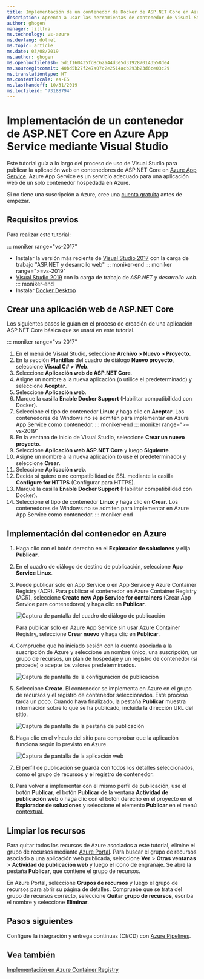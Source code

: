 ```yaml
---
title: Implementación de un contenedor de Docker de ASP.NET Core en Azure App Service | Microsoft Docs
description: Aprenda a usar las herramientas de contenedor de Visual Studio para implementar una aplicación web de ASP.NET Core en Azure App Service
author: ghogen
manager: jillfra
ms.technology: vs-azure
ms.devlang: dotnet
ms.topic: article
ms.date: 03/08/2019
ms.author: ghogen
ms.openlocfilehash: 5d1f160435fd8c62a44d3e5d3192870143558de4
ms.sourcegitcommit: 40bd5b27f247a07c2e2514acb293b23d6ce03c29
ms.translationtype: HT
ms.contentlocale: es-ES
ms.lasthandoff: 10/31/2019
ms.locfileid: "73188794"
---
```

# <a name="deploy-an-aspnet-core-container-to-azure-app-service-using-visual-studio"></a>Implementación de un contenedor de ASP.NET Core en Azure App Service mediante Visual Studio

Este tutorial guía a lo largo del proceso de uso de Visual Studio para publicar la aplicación web en contenedores de ASP.NET Core en [Azure App Service](/azure/app-service). Azure App Service es un servicio adecuado para una aplicación web de un solo contenedor hospedada en Azure.

Si no tiene una suscripción a Azure, cree una [cuenta gratuita](https://azure.microsoft.com/free/dotnet/?utm_source=acr-publish-doc&utm_medium=docs&utm_campaign=docs) antes de empezar.

## <a name="prerequisites"></a>Requisitos previos

Para realizar este tutorial:

::: moniker range="vs-2017"
- Instalar la versión más reciente de [Visual Studio 2017](https://visualstudio.microsoft.com/vs/older-downloads/?utm_medium=microsoft&utm_source=docs.microsoft.com&utm_campaign=vs+2017+download) con la carga de trabajo "ASP.NET y desarrollo web"
::: moniker-end
::: moniker range=">=vs-2019"
- [Visual Studio 2019](https://visualstudio.microsoft.com/downloads) con la carga de trabajo de *ASP.NET y desarrollo web*.
::: moniker-end
- Instalar [Docker Desktop](https://docs.docker.com/docker-for-windows/install/)

## <a name="create-an-aspnet-core-web-app"></a>Crear una aplicación web de ASP.NET Core

Los siguientes pasos le guían en el proceso de creación de una aplicación ASP.NET Core básica que se usará en este tutorial.

::: moniker range="vs-2017"
1. En el menú de Visual Studio, seleccione **Archivo > Nuevo > Proyecto**.
2. En la sección **Plantillas** del cuadro de diálogo **Nuevo proyecto**, seleccione **Visual C# > Web**.
3. Seleccione **Aplicación web de ASP.NET Core**.
4. Asigne un nombre a la nueva aplicación (o utilice el predeterminado) y seleccione **Aceptar**.
5. Seleccione **Aplicación web**.
6. Marque la casilla **Enable Docker Support** (Habilitar compatibilidad con Docker).
7. Seleccione el tipo de contenedor **Linux** y haga clic en **Aceptar**. Los contenedores de Windows no se admiten para implementar en Azure App Service como contenedor.
::: moniker-end
::: moniker range=">= vs-2019"
1. En la ventana de inicio de Visual Studio, seleccione **Crear un nuevo proyecto**.
1. Seleccione **Aplicación web ASP.NET Core** y luego **Siguiente**.
1. Asigne un nombre a la nueva aplicación (o use el predeterminado) y seleccione **Crear**.
1. Seleccione **Aplicación web**.
1. Decida si quiere o no compatibilidad de SSL mediante la casilla **Configure for HTTPS** (Configurar para HTTPS).
1. Marque la casilla **Enable Docker Support** (Habilitar compatibilidad con Docker).
1. Seleccione el tipo de contenedor **Linux** y haga clic en **Crear**. Los contenedores de Windows no se admiten para implementar en Azure App Service como contenedor.
::: moniker-end

## <a name="deploy-the-container-to-azure"></a>Implementación del contenedor en Azure

1. Haga clic con el botón derecho en el **Explorador de soluciones** y elija **Publicar**.
1. En el cuadro de diálogo de destino de publicación, seleccione **App Service Linux**.
1. Puede publicar solo en App Service o en App Service y Azure Container Registry (ACR). Para publicar el contenedor en Azure Container Registry (ACR), seleccione **Create new App Service for containers** (Crear App Service para contenedores) y haga clic en **Publicar**.

   ![Captura de pantalla del cuadro de diálogo de publicación](media/deploy-app-service/publish-app-service-linux.PNG)

   Para publicar solo en Azure App Service sin usar Azure Container Registry, seleccione **Crear nuevo** y haga clic en **Publicar**.

1. Compruebe que ha iniciado sesión con la cuenta asociada a la suscripción de Azure y seleccione un nombre único, una suscripción, un grupo de recursos, un plan de hospedaje y un registro de contenedor (si procede) o acepte los valores predeterminados.

   ![Captura de pantalla de la configuración de publicación](media/deploy-app-service/publish-app-service-linux2.png)

1. Seleccione **Create**. El contenedor se implementa en Azure en el grupo de recursos y el registro de contenedor seleccionados. Este proceso tarda un poco. Cuando haya finalizado, la pestaña **Publicar** muestra información sobre lo que se ha publicado, incluida la dirección URL del sitio.

   ![Captura de pantalla de la pestaña de publicación](media/deploy-app-service/publish-succeeded.PNG)

1. Haga clic en el vínculo del sitio para comprobar que la aplicación funciona según lo previsto en Azure.

   ![Captura de pantalla de la aplicación web](media/deploy-app-service/web-application-running.png)

1. El perfil de publicación se guarda con todos los detalles seleccionados, como el grupo de recursos y el registro de contenedor.
1. Para volver a implementar con el mismo perfil de publicación, use el botón **Publicar**, el botón **Publicar** de la ventana **Actividad de publicación web** o haga clic con el botón derecho en el proyecto en el **Explorador de soluciones** y seleccione el elemento **Publicar** en el menú contextual.

## <a name="clean-up-resources"></a>Limpiar los recursos

Para quitar todos los recursos de Azure asociados a este tutorial, elimine el grupo de recursos mediante [Azure Portal](https://portal.azure.com). Para buscar el grupo de recursos asociado a una aplicación web publicada, seleccione **Ver** > **Otras ventanas** > **Actividad de publicación web** y luego el icono de engranaje. Se abre la pestaña **Publicar**, que contiene el grupo de recursos.

En Azure Portal, seleccione **Grupos de recursos** y luego el grupo de recursos para abrir su página de detalles. Compruebe que se trata del grupo de recursos correcto, seleccione **Quitar grupo de recursos**, escriba el nombre y seleccione **Eliminar**.

## <a name="next-steps"></a>Pasos siguientes

Configure la integración y entrega continuas (CI/CD) con [Azure Pipelines](/azure/devops/pipelines/?view=azure-devops).

## <a name="see-also"></a>Vea también

[Implementación en Azure Container Registry](hosting-web-apps-in-docker.md)
